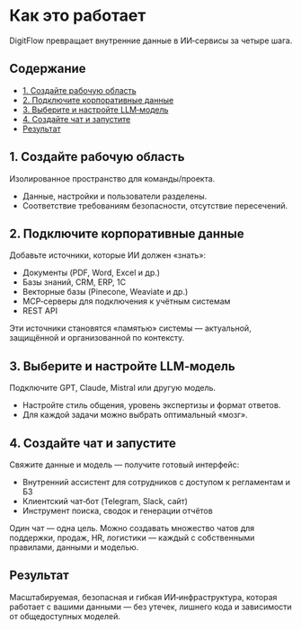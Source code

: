 # Как это работает

DigitFlow превращает внутренние данные в ИИ‑сервисы за четыре шага.

## Содержание

- [1. Создайте рабочую область](#1-создайте-рабочую-область)
- [2. Подключите корпоративные данные](#2-подключите-корпоративные-данные)
- [3. Выберите и настройте LLM‑модель](#3-выберите-и-настройте-llmмодель)
- [4. Создайте чат и запустите](#4-создайте-чат-и-запустите)
- [Результат](#результат)

## 1. Создайте рабочую область

Изолированное пространство для команды/проекта.

- Данные, настройки и пользователи разделены.
- Соответствие требованиям безопасности, отсутствие пересечений.

## 2. Подключите корпоративные данные

Добавьте источники, которые ИИ должен «знать»:

- Документы (PDF, Word, Excel и др.)
- Базы знаний, CRM, ERP, 1С
- Векторные базы (Pinecone, Weaviate и др.)
- MCP‑серверы для подключения к учётным системам
- REST API

Эти источники становятся «памятью» системы — актуальной, защищённой и организованной по контексту.

## 3. Выберите и настройте LLM‑модель

Подключите GPT, Claude, Mistral или другую модель.

- Настройте стиль общения, уровень экспертизы и формат ответов.
- Для каждой задачи можно выбрать оптимальный «мозг».

## 4. Создайте чат и запустите

Свяжите данные и модель — получите готовый интерфейс:

- Внутренний ассистент для сотрудников с доступом к регламентам и БЗ
- Клиентский чат‑бот (Telegram, Slack, сайт)
- Инструмент поиска, сводок и генерации отчётов

Один чат — одна цель. Можно создавать множество чатов для поддержки, продаж, HR, логистики — каждый
с собственными правилами, данными и моделью.

## Результат

Масштабируемая, безопасная и гибкая ИИ‑инфраструктура, которая работает с вашими данными — без
утечек, лишнего кода и зависимости от общедоступных моделей.
